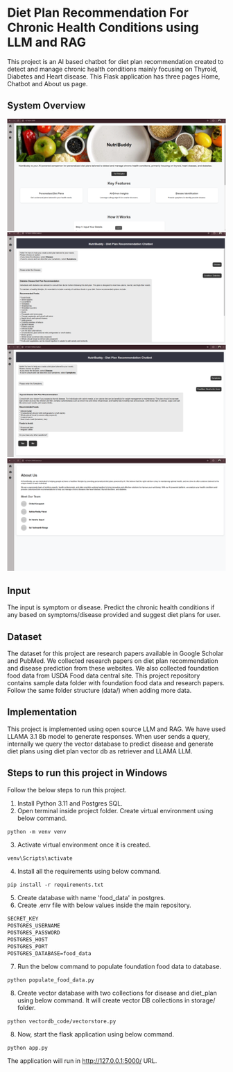 # Diet Plan Recommendation For Chronic Health Conditions using LLM and RAG
This project is an AI based chatbot for diet plan recommendation created to detect and manage chronic health conditions mainly focusing on Thyroid, Diabetes and Heart disease. This Flask application has three pages Home, Chatbot and About us page.
## System Overview
![Home page](static/screenshots/Screenshot%202024-11-16%20210715.png)
![Chatbot page (Disease known)](static/screenshots/Screenshot%202024-11-16%20210819.png)
![Chatbot page (Symptoms known)](static/screenshots/Screenshot%202024-11-16%20211100.png)
![About us page](static/screenshots/Screenshot%202024-11-16%20210949.png)
## Input
The input is symptom or disease. Predict the chronic health conditions if any based on symptoms/disease provided and suggest diet plans for user. 
## Dataset
The dataset for this project are research papers available in Google Scholar and PubMed. We collected research papers on diet plan recommendation and disease prediction from these websites. We also collected foundation food data from USDA Food data central site. This project repository contains sample data folder with foundation food data and research papers. Follow the same folder structure (data/) when adding more data.
## Implementation
This project is implemented using open source LLM and RAG. We have used LLAMA 3.1 8b model to generate responses. When user sends a query, internally we query the vector database to predict disease and generate diet plans using diet plan vector db as retriever and LLAMA LLM.

## Steps to run this project in Windows
Follow the below steps to run this project. 
1. Install Python 3.11 and Postgres SQL.
2. Open terminal inside project folder. Create virtual environment using below command.
```
python -m venv venv
```
3. Activate virtual environment once it is created.
```
venv\Scripts\activate
```
4. Install all the requirements using below command.
```
pip install -r requirements.txt
```
5. Create database with name 'food_data' in postgres.
6. Create .env file with below values inside the main repository.
```
SECRET_KEY
POSTGRES_USERNAME
POSTGRES_PASSWORD
POSTGRES_HOST
POSTGRES_PORT
POSTGRES_DATABASE=food_data
```
7. Run the below command to populate foundation food data to database.
```
python populate_food_data.py
```
8. Create vector database with two collections for disease and diet_plan using below command. It will create vector DB collections in storage/ folder.
```
python vectordb_code/vectorstore.py
```
8. Now, start the flask application using below command.
```
python app.py
```
The application will run in http://127.0.0.1:5000/ URL.
